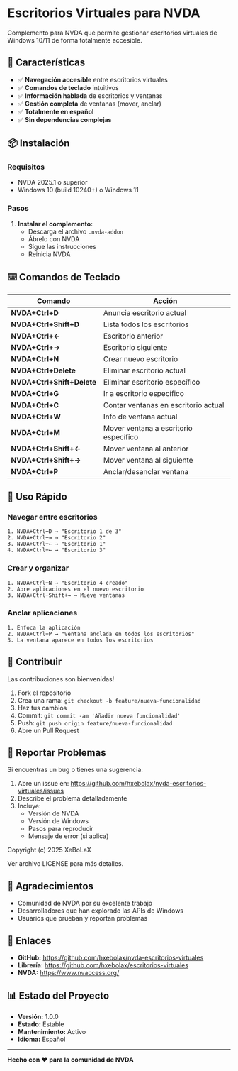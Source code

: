 # Escritorios Virtuales para NVDA

Complemento para NVDA que permite gestionar escritorios virtuales de Windows 10/11 de forma totalmente accesible.

## 🌟 Características

- ✅ **Navegación accesible** entre escritorios virtuales
- ✅ **Comandos de teclado** intuitivos
- ✅ **Información hablada** de escritorios y ventanas
- ✅ **Gestión completa** de ventanas (mover, anclar)
- ✅ **Totalmente en español**
- ✅ **Sin dependencias complejas**

## 📦 Instalación

### Requisitos

- NVDA 2025.1 o superior
- Windows 10 (build 10240+) o Windows 11

### Pasos
1. **Instalar el complemento:**
   - Descarga el archivo `.nvda-addon`
   - Ábrelo con NVDA
   - Sigue las instrucciones
   - Reinicia NVDA

## ⌨️ Comandos de Teclado

| Comando | Acción |
|---------|--------|
| **NVDA+Ctrl+D** | Anuncia escritorio actual |
| **NVDA+Ctrl+Shift+D** | Lista todos los escritorios |
| **NVDA+Ctrl+←** | Escritorio anterior |
| **NVDA+Ctrl+→** | Escritorio siguiente |
| **NVDA+Ctrl+N** | Crear nuevo escritorio |
| **NVDA+Ctrl+Delete** | Eliminar escritorio actual |
| **NVDA+Ctrl+Shift+Delete** | Eliminar escritorio específico |
| **NVDA+Ctrl+G** | Ir a escritorio específico |
| **NVDA+Ctrl+C** | Contar ventanas en escritorio actual |
| **NVDA+Ctrl+W** | Info de ventana actual |
| **NVDA+Ctrl+M** | Mover ventana a escritorio específico |
| **NVDA+Ctrl+Shift+←** | Mover ventana al anterior |
| **NVDA+Ctrl+Shift+→** | Mover ventana al siguiente |
| **NVDA+Ctrl+P** | Anclar/desanclar ventana |

## 🚀 Uso Rápido

### Navegar entre escritorios

```
1. NVDA+Ctrl+D → "Escritorio 1 de 3"
2. NVDA+Ctrl+→ → "Escritorio 2"
3. NVDA+Ctrl+← → "Escritorio 1"
4. NVDA+Ctrl+← → "Escritorio 3"
```

### Crear y organizar

```
1. NVDA+Ctrl+N → "Escritorio 4 creado"
2. Abre aplicaciones en el nuevo escritorio
3. NVDA+Ctrl+Shift+→ → Mueve ventanas
```

### Anclar aplicaciones

```
1. Enfoca la aplicación
2. NVDA+Ctrl+P → "Ventana anclada en todos los escritorios"
3. La ventana aparece en todos los escritorios
```

## 🤝 Contribuir

Las contribuciones son bienvenidas!

1. Fork el repositorio
2. Crea una rama: `git checkout -b feature/nueva-funcionalidad`
3. Haz tus cambios
4. Commit: `git commit -am 'Añadir nueva funcionalidad'`
5. Push: `git push origin feature/nueva-funcionalidad`
6. Abre un Pull Request

## 🐛 Reportar Problemas

Si encuentras un bug o tienes una sugerencia:

1. Abre un issue en: https://github.com/hxebolax/nvda-escritorios-virtuales/issues
2. Describe el problema detalladamente
3. Incluye:
   - Versión de NVDA
   - Versión de Windows
   - Pasos para reproducir
   - Mensaje de error (si aplica)

Copyright (c) 2025 XeBoLaX

Ver archivo LICENSE para más detalles.

## 🙏 Agradecimientos

- Comunidad de NVDA por su excelente trabajo
- Desarrolladores que han explorado las APIs de Windows
- Usuarios que prueban y reportan problemas

## 🔗 Enlaces

- **GitHub:** https://github.com/hxebolax/nvda-escritorios-virtuales
- **Librería:** https://github.com/hxebolax/escritorios-virtuales
- **NVDA:** https://www.nvaccess.org/

## 📊 Estado del Proyecto

- **Versión:** 1.0.0
- **Estado:** Estable
- **Mantenimiento:** Activo
- **Idioma:** Español

---

**Hecho con ❤️ para la comunidad de NVDA**
